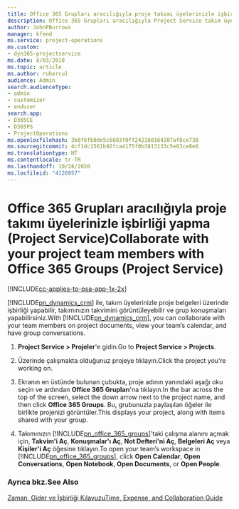 ```yaml
---
title: Office 365 Grupları aracılığıyla proje takımı üyelerinizle işbirliği yapma
description: Office 365 Grupları aracılığıyla Project Service takım üyelerinizle işbirliği yapma
author: JohnPBurrows
manager: kfend
ms.service: project-operations
ms.custom:
- dyn365-projectservice
ms.date: 8/03/2018
ms.topic: article
ms.author: ruhercul
audience: Admin
search.audienceType:
- admin
- customizer
- enduser
search.app:
- D365CE
- D365PS
- ProjectOperations
ms.openlocfilehash: 3b8f6fb0de5c6803f0ff242160164207af8ce738
ms.sourcegitcommit: 4cf1dc1561b92fca4175f0b3813133c5e63ce8e6
ms.translationtype: HT
ms.contentlocale: tr-TR
ms.lasthandoff: 10/28/2020
ms.locfileid: "4126957"
---
```

# <a name="collaborate-with-your-project-team-members-with-office-365-groups-project-service"></a><span data-ttu-id="36d3b-103">Office 365 Grupları aracılığıyla proje takımı üyelerinizle işbirliği yapma (Project Service)</span><span class="sxs-lookup"><span data-stu-id="36d3b-103">Collaborate with your project team members with Office 365 Groups (Project Service)</span></span>

[!INCLUDE[cc-applies-to-psa-app-1x-2x](../includes/cc-applies-to-psa-app-1x-2x.md)]

<span data-ttu-id="36d3b-104">[!INCLUDE[pn_dynamics_crm](../includes/pn-dynamics-crm.md)] ile, takım üyelerinizle proje belgeleri üzerinde işbirliği yapabilir, takımınızın takvimini görüntüleyebilir ve grup konuşmaları yapabilirsiniz.</span><span class="sxs-lookup"><span data-stu-id="36d3b-104">With [!INCLUDE[pn_dynamics_crm](../includes/pn-dynamics-crm.md)], you can collaborate with your team members on project documents, view your team’s calendar, and have group conversations.</span></span>  
  
1. <span data-ttu-id="36d3b-105">**Project Service > Projeler**'e gidin.</span><span class="sxs-lookup"><span data-stu-id="36d3b-105">Go to **Project Service > Projects**.</span></span>  
  
2. <span data-ttu-id="36d3b-106">Üzerinde çalışmakta olduğunuz projeye tıklayın.</span><span class="sxs-lookup"><span data-stu-id="36d3b-106">Click the project you’re working on.</span></span>  
  
3. <span data-ttu-id="36d3b-107">Ekranın en üstünde bulunan çubukta, proje adının yanındaki aşağı oku seçin ve ardından **Office 365 Grupları**'na tıklayın.</span><span class="sxs-lookup"><span data-stu-id="36d3b-107">In the bar across the top of the screen, select the down arrow next to the project name, and then click **Office 365 Groups**.</span></span> <span data-ttu-id="36d3b-108">Bu, grubunuzla paylaşılan öğeler ile birlikte projenizi görüntüler.</span><span class="sxs-lookup"><span data-stu-id="36d3b-108">This displays your project, along with items shared with your group.</span></span>  
  
4. <span data-ttu-id="36d3b-109">Takımınızın [!INCLUDE[pn_office_365_groups](../includes/pn-office-365-groups.md)]'taki çalışma alanını açmak için, **Takvim'i Aç**, **Konuşmalar'ı Aç**, **Not Defteri'ni Aç**, **Belgeleri Aç** veya **Kişiler'i Aç** öğesine tıklayın.</span><span class="sxs-lookup"><span data-stu-id="36d3b-109">To open your team’s workspace in [!INCLUDE[pn_office_365_groups](../includes/pn-office-365-groups.md)], click **Open Calendar**, **Open Conversations**, **Open Notebook**, **Open Documents**, or **Open People**.</span></span>  
  
### <a name="see-also"></a><span data-ttu-id="36d3b-110">Ayrıca bkz.</span><span class="sxs-lookup"><span data-stu-id="36d3b-110">See Also</span></span>  
 [<span data-ttu-id="36d3b-111">Zaman, Gider ve İşbirliği Kılavuzu</span><span class="sxs-lookup"><span data-stu-id="36d3b-111">Time, Expense, and Collaboration Guide</span></span>](../psa/time-expense-collaboration-guide.md)
